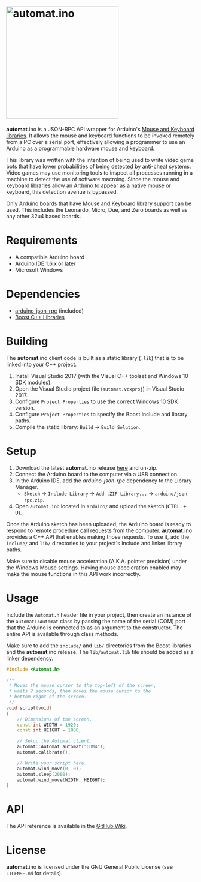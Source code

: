 # <img width="300" alt="automat.ino" src="https://user-images.githubusercontent.com/26120940/28747795-7d87ae9c-745c-11e7-8e50-0f4f9044f699.png" />

**automat**.ino is a JSON-RPC API wrapper for Arduino's [Mouse and Keyboard libraries](https://www.arduino.cc/en/Reference/MouseKeyboard). It allows the mouse and keyboard functions to be invoked remotely from a PC over a serial port, effectively allowing a programmer to use an Arduino as a programmable hardware mouse and keyboard.

This library was written with the intention of being used to write video game bots that have lower probabilities of being detected by anti-cheat systems. Video games may use monitoring tools to inspect all processes running in a machine to detect the use of software macroing. Since the mouse and keyboard libraries allow an Arduino to appear as a native mouse or keyboard, this detection avenue is bypassed.

Only Arduino boards that have Mouse and Keyboard library support can be used. This includes the Leonardo, Micro, Due, and Zero boards as well as any other 32u4 based boards.

# Requirements

- A compatible Arduino board
- [Arduino IDE 1.6.x or later](https://www.arduino.cc/en/Main/Software)
- Microsoft Windows

# Dependencies

- [arduino-json-rpc](https://github.com/cloud-rocket/arduino-json-rpc) (included)
- [Boost C++ Libraries](http://www.boost.org/)

# Building

The **automat**.ino client code is built as a static library (`.lib`) that is to be linked into your C++ project.

1. Install Visual Studio 2017 (with the Visual C++ toolset and Windows 10 SDK modules).
2. Open the Visual Studio project file (`automat.vcxproj`) in Visual Studio 2017.
3. Configure `Project Properties` to use the correct Windows 10 SDK version.
4. Configure `Project Properties` to specify the Boost include and library paths.
5. Compile the static library: `Build` → `Build Solution`.

# Setup

1. Download the latest **automat**.ino release [here](https://github.com/nuttywhal/automat.ino/releases) and un-zip.
2. Connect the Arduino board to the computer via a USB connection.
3. In the Arduino IDE, add the *arduino-json-rpc* dependency to the Library Manager.
   - `Sketch` → `Include Library` → `Add .ZIP Library...` → `arduino/json-rpc.zip`.
4. Open `automat.ino` located in `arduino/` and upload the sketch (<kbd>CTRL + U</kbd>).

Once the Arduino sketch has been uploaded, the Arduino board is ready to respond to remote procedure call requests from the computer. **automat**.ino provides a C++ API that enables making those requests. To use it, add the `include/` and `lib/` directories to your project's include and linker library paths.

Make sure to disable mouse acceleration (A.K.A. pointer precision) under the Windows Mouse settings. Having mouse acceleration enabled may make the mouse functions in this API work incorrectly.

# Usage

Include the `Automat.h` header file in your project, then create an instance of the `automat::Automat` class by passing the name of the serial (COM) port that the Arduino is connected to as an argument to the constructor. The entire API is available through class methods.

Make sure to add the `include/` and `lib/` directories from the Boost libraries and the **automat**.ino release. The `lib/automat.lib` file should be added as a linker dependency.

```C++
#include <Automat.h>

/**
 * Moves the mouse cursor to the top-left of the screen,
 * waits 2 seconds, then moves the mouse cursor to the
 * bottom-right of the screen.
 */
void script(void)
{
    // Dimensions of the screen.
    const int WIDTH = 1920;
    const int HEIGHT = 1080;

    // Setup the Automat client.
    automat::Automat automat("COM4");
    automat.calibrate();

    // Write your script here.
    automat.wind_move(0, 0);
    automat.sleep(2000);
    automat.wind_move(WIDTH, HEIGHT);
}
```

# API

The API reference is available in the [GitHub Wiki](https://github.com/nuttywhal/automat.ino/wiki/API-Reference).

# License

**automat**.ino is licensed under the GNU General Public License (see `LICENSE.md` for details).
